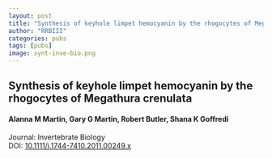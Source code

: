 ```yaml
---
layout: post
title: "Synthesis of keyhole limpet hemocyanin by the rhogocytes of Megathura crenulata"
author: "RRBIII"
categories: pubs
tags: [pubs]
image: synt-inve-bio.png
---
```



## Synthesis of keyhole limpet hemocyanin by the rhogocytes of Megathura crenulata
#### Alanna M Martin, Gary G Martin, Robert Butler, Shana K Goffredi
Journal: Invertebrate Biology  
DOI: [10.1111/j.1744-7410.2011.00249.x](https://doi.org/10.1111/j.1744-7410.2011.00249.x)  


